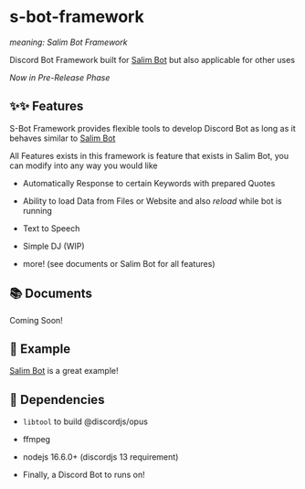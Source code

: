 # s-bot-framework

_meaning: Salim Bot Framework_

Discord Bot Framework built for [Salim Bot](https://github.com/leomotors/salim-bot) but also applicable for other uses

*Now in Pre-Release Phase*

## ✨✨ Features

S-Bot Framework provides flexible tools to develop Discord Bot as long as it behaves
 similar to [Salim Bot](https://github.com/leomotors/salim-bot)

All Features exists in this framework is feature that exists in Salim Bot, you can
 modify into any way you would like

- Automatically Response to certain Keywords with prepared Quotes

- Ability to load Data from Files or Website and also *reload* while bot is running

- Text to Speech

- Simple DJ (WIP)

- more! (see documents or Salim Bot for all features)

## 📚 Documents

Coming Soon!

## 📃 Example

[Salim Bot](https://github.com/leomotors/salim-bot) is a great example!

## 🌿 Dependencies

- `libtool` to build @discordjs/opus

- ffmpeg

- nodejs 16.6.0+ (discordjs 13 requirement)

- Finally, a Discord Bot to runs on!
